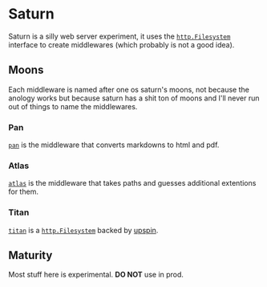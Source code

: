 # Saturn
Saturn is a silly web server experiment, it uses the [`http.Filesystem`](https://golang.org/pkg/net/http/#FileSystem) interface to create middlewares (which probably is not a good idea).

## Moons
Each middleware is named after one os saturn's moons, not because the anology works but because saturn has a shit ton of moons and I'll never run out of things to name the middlewares.

### Pan
[`pan`](https://sevki.org/saturn/pan) is the middleware that converts markdowns to html and pdf.

### Atlas
[`atlas`](https://sevki.org/saturn/atlas) is the middleware that takes paths and guesses additional extentions for them.

### Titan
[`titan`](https://sevki.org/saturn/titan) is a [`http.Filesystem`](https://golang.org/pkg/net/http/#FileSystem) backed by [upspin](https://upspin.io).

## Maturity
Most stuff here is experimental.  	**DO NOT** use in prod.

